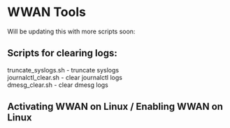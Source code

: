 # **WWAN Tools**

Will be updating this with more scripts soon:




## **Scripts for clearing logs:**

truncate_syslogs.sh   - truncate syslogs  
journalctl_clear.sh - clear journalctl logs  
dmesg_clear.sh - clear dmesg logs  


## **Activating WWAN on Linux / Enabling WWAN on Linux**



